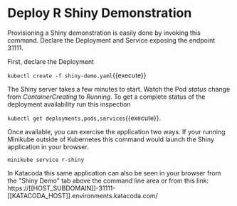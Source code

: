 # Deploy R Shiny Demonstration #

Provisioning a Shiny demonstration is easily done by invoking this command. Declare the Deployment and Service exposing the endpoint 31111.

First, declare the Deployment

`kubectl create -f shiny-demo.yaml`{{execute}}

The Shiny server takes a few minutes to start. Watch the Pod _status_ change from _ContainerCreating_ to _Running_. To get a complete status of the deployment availability run this inspection

`kubectl get deployments,pods,services`{{execute}}.

Once available, you can exercise the application two ways. If your running Minikube outside of Kubernetes this command would launch the Shiny application in your browser.

`minikube service r-shiny`

In Katacoda this same application can also be seen in your browser from the "Shiny Demo" tab above the command line area or from this link: https://[[HOST_SUBDOMAIN]]-31111-[[KATACODA_HOST]].environments.katacoda.com/
